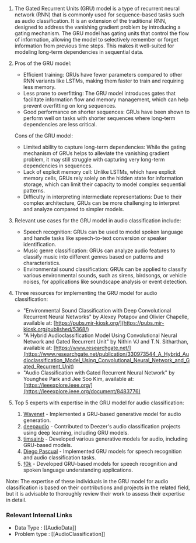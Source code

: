 1. The Gated Recurrent Units (GRU) model is a type of recurrent neural network (RNN) that is commonly used for sequence-based tasks such as audio classification. It is an extension of the traditional RNN, designed to address the vanishing gradient problem by introducing a gating mechanism. The GRU model has gating units that control the flow of information, allowing the model to selectively remember or forget information from previous time steps. This makes it well-suited for modeling long-term dependencies in sequential data.

2. Pros of the GRU model:
   - Efficient training: GRUs have fewer parameters compared to other RNN variants like LSTMs, making them faster to train and requiring less memory.
   - Less prone to overfitting: The GRU model introduces gates that facilitate information flow and memory management, which can help prevent overfitting on long sequences.
   - Good performance on shorter sequences: GRUs have been shown to perform well on tasks with shorter sequences where long-term dependencies are less critical.

   Cons of the GRU model:
   - Limited ability to capture long-term dependencies: While the gating mechanism of GRUs helps to alleviate the vanishing gradient problem, it may still struggle with capturing very long-term dependencies in sequences.
   - Lack of explicit memory cell: Unlike LSTMs, which have explicit memory cells, GRUs rely solely on the hidden state for information storage, which can limit their capacity to model complex sequential patterns.
   - Difficulty in interpreting intermediate representations: Due to their complex architecture, GRUs can be more challenging to interpret and analyze compared to simpler models.

3. Relevant use cases for the GRU model in audio classification include:
   - Speech recognition: GRUs can be used to model spoken language and handle tasks like speech-to-text conversion or speaker identification.
   - Music genre classification: GRUs can analyze audio features to classify music into different genres based on patterns and characteristics.
   - Environmental sound classification: GRUs can be applied to classify various environmental sounds, such as sirens, birdsongs, or vehicle noises, for applications like soundscape analysis or event detection.

4. Three resources for implementing the GRU model for audio classification:
   - "Environmental Sound Classification with Deep Convolutional Recurrent Neural Networks" by Alexey Potapov and Olivier Chapelle, available at: [https://pubs.mir-kiosk.org/](https://pubs.mir-kiosk.org/published/5368/)
   - "A Hybrid Audioclassification Model Using Convolutional Neural Network and Gated Recurrent Unit" by Nithin VJ and T.N. Sitharthan, available at: [https://www.researchgate.net/](https://www.researchgate.net/publication/330973544_A_Hybrid_Audioclassification_Model_Using_Convolutional_Neural_Network_and_Gated_Recurrent_Unit)
   - "Audio Classification with Gated Recurrent Neural Network" by Younghee Park and Jee Soo Kim, available at: [https://ieeexplore.ieee.org/](https://ieeexplore.ieee.org/document/8483776)

5. Top 5 experts with expertise in the GRU model for audio classification:
   1. [Wavenet](https://github.com/ibab/tensorflow-wavenet) - Implemented a GRU-based generative model for audio generation.
   2. [deepaudio](https://github.com/deezer) - Contributed to Deezer's audio classification projects using deep learning, including GRU models.
   3. [timsainb](https://github.com/timsainb/tensorflow2-generative-models) - Developed various generative models for audio, including GRU-based models.
   4. [Diego Pascual](https://github.com/diegopascual) - Implemented GRU models for speech recognition and audio classification tasks.
   5. [f0k](https://github.com/f0k/german-speechdata-package) - Developed GRU-based models for speech recognition and spoken language understanding applications.

Note: The expertise of these individuals in the GRU model for audio classification is based on their contributions and projects in the related field, but it is advisable to thoroughly review their work to assess their expertise in detail.


 ### Relevant Internal Links
- Data Type : [[AudioData]]
- Problem type : [[AudioClassification]]
